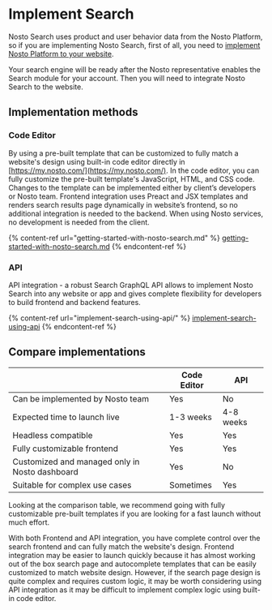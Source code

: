 # Implement Search

Nosto Search uses product and user behavior data from the Nosto Platform, so if you are implementing Nosto Search, first of all, you need to [implement Nosto Platform to your website](https://docs.nosto.com/techdocs/implementing-nosto/implement-on-your-website).

Your search engine will be ready after the Nosto representative enables the Search module for your account. Then you will need to integrate Nosto Search to the website.

## Implementation methods

### Code Editor

By using a pre-built template that can be customized to fully match a website's design using built-in code editor directly in [https://my.nosto.com/](https://my.nosto.com/). In the code editor, you can fully customize the pre-built template's JavaScript, HTML, and CSS code. Changes to the template can be implemented either by client’s developers or Nosto team. Frontend integration uses Preact and JSX templates and renders search results page dynamically in website’s frontend, so no additional integration is needed to the backend. When using Nosto services, no development is needed from the client.

{% content-ref url="getting-started-with-nosto-search.md" %}
[getting-started-with-nosto-search.md](getting-started-with-nosto-search.md)
{% endcontent-ref %}

### API

API integration - a robust Search GraphQL API allows to implement Nosto Search into any website or app and gives complete flexibility for developers to build frontend and backend features.

{% content-ref url="implement-search-using-api/" %}
[implement-search-using-api](implement-search-using-api/)
{% endcontent-ref %}

## Compare implementations

|                                                | Code Editor | API       |
| ---------------------------------------------- | ----------- | --------- |
| Can be implemented by Nosto team               | Yes         | No        |
| Expected time to launch live                   | 1-3 weeks   | 4-8 weeks |
| Headless compatible                            | Yes         | Yes       |
| Fully customizable frontend                    | Yes         | Yes       |
| Customized and managed only in Nosto dashboard | Yes         | No        |
| Suitable for complex use cases                 | Sometimes   | Yes       |

Looking at the comparison table, we recommend going with fully customizable pre-built templates if you are looking for a fast launch without much effort.

With both Frontend and API integration, you have complete control over the search frontend and can fully match the website's design. Frontend integration may be easier to launch quickly because it has almost working out of the box search page and autocomplete templates that can be easily customized to match website design. However, if the search page design is quite complex and requires custom logic, it may be worth considering using API integration as it may be difficult to implement complex logic using built-in code editor.



